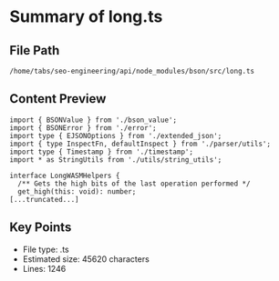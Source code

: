 # Summary of long.ts
  
## File Path
`/home/tabs/seo-engineering/api/node_modules/bson/src/long.ts`

## Content Preview
```
import { BSONValue } from './bson_value';
import { BSONError } from './error';
import type { EJSONOptions } from './extended_json';
import { type InspectFn, defaultInspect } from './parser/utils';
import type { Timestamp } from './timestamp';
import * as StringUtils from './utils/string_utils';

interface LongWASMHelpers {
  /** Gets the high bits of the last operation performed */
  get_high(this: void): number;
[...truncated...]
```

## Key Points
- File type: .ts
- Estimated size: 45620 characters
- Lines: 1246
